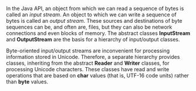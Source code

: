 In the Java API, an object from which we can read a sequence of bytes is called an *input stream*. An object to which we can write a sequence of bytes is called an *output stream*. These sources and destinations of byte sequences can be, and often are, files, but they can also be network connections and even blocks of memory. The abstract classes **InputStream** and **OutputStream** are the basis for a hierarchy of input/output classes.

Byte-oriented input/output streams are inconvenient for processing information stored in Unicode. Therefore, a separate hierarchy provides classes, inheriting from the abstract **Reader** and **Writer** classes, for processing Unicode characters. These classes have read and write operations that are based on **char** values (that is, UTF-16 code units) rather than **byte** values.